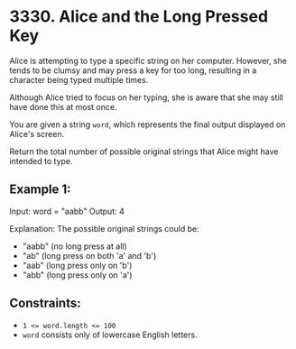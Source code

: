 # 3330. Alice and the Long Pressed Key

Alice is attempting to type a specific string on her computer. However, she tends to be clumsy and may press a key for too long, resulting in a character being typed multiple times.

Although Alice tried to focus on her typing, she is aware that she may still have done this at most once.

You are given a string `word`, which represents the final output displayed on Alice's screen.

Return the total number of possible original strings that Alice might have intended to type.

## Example 1:

Input: word = "aabb"
Output: 4

Explanation: The possible original strings could be:
- "aabb" (no long press at all)
- "ab"   (long press on both 'a' and 'b')
- "aab"  (long press only on 'b')
- "abb"  (long press only on 'a')

## Constraints:
- `1 <= word.length <= 100`
- `word` consists only of lowercase English letters.

